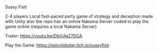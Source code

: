 Sussy Fish

2-4 players Local fast-paced party game of strategy and deception made with Unity
also the repo has an online Nakama Server coded to play the game online (requires a local Nakama Server)

Trailer:
https://youtu.be/DtUUlqZ7DCA

Play the Game:
https://spicylobster.itch.io/sussyfish
